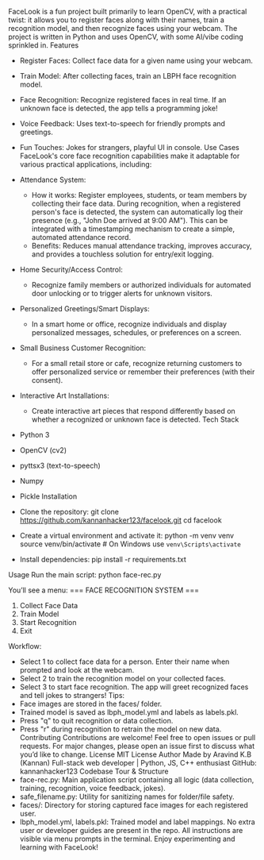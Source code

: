 FaceLook is a fun project built primarily to learn OpenCV, with a practical twist: it allows you to register faces along with their names, train a recognition model, and then recognize faces using your webcam. The project is written in Python and uses OpenCV, with some AI/vibe coding sprinkled in.
Features
 * Register Faces: Collect face data for a given name using your webcam.
 * Train Model: After collecting faces, train an LBPH face recognition model.
 * Face Recognition: Recognize registered faces in real time. If an unknown face is detected, the app tells a programming joke!
 * Voice Feedback: Uses text-to-speech for friendly prompts and greetings.
 * Fun Touches: Jokes for strangers, playful UI in console.
Use Cases
FaceLook's core face recognition capabilities make it adaptable for various practical applications, including:
 * Attendance System:
   * How it works: Register employees, students, or team members by collecting their face data. During recognition, when a registered person's face is detected, the system can automatically log their presence (e.g., "John Doe arrived at 9:00 AM"). This can be integrated with a timestamping mechanism to create a simple, automated attendance record.
   * Benefits: Reduces manual attendance tracking, improves accuracy, and provides a touchless solution for entry/exit logging.
 * Home Security/Access Control:
   * Recognize family members or authorized individuals for automated door unlocking or to trigger alerts for unknown visitors.
 * Personalized Greetings/Smart Displays:
   * In a smart home or office, recognize individuals and display personalized messages, schedules, or preferences on a screen.
 * Small Business Customer Recognition:
   * For a small retail store or cafe, recognize returning customers to offer personalized service or remember their preferences (with their consent).
 * Interactive Art Installations:
   * Create interactive art pieces that respond differently based on whether a recognized or unknown face is detected.
Tech Stack
 * Python 3
 * OpenCV (cv2)
 * pyttsx3 (text-to-speech)
 * Numpy
 * Pickle
Installation
 * Clone the repository:
   git clone https://github.com/kannanhacker123/facelook.git
cd facelook

 * Create a virtual environment and activate it:
   python -m venv venv
source venv/bin/activate  # On Windows use `venv\Scripts\activate`

 * Install dependencies:
   pip install -r requirements.txt

Usage
Run the main script:
python face-rec.py

You’ll see a menu:
=== FACE RECOGNITION SYSTEM ===
1. Collect Face Data
2. Train Model
3. Start Recognition
4. Exit

Workflow:
 * Select 1 to collect face data for a person. Enter their name when prompted and look at the webcam.
 * Select 2 to train the recognition model on your collected faces.
 * Select 3 to start face recognition. The app will greet recognized faces and tell jokes to strangers!
Tips:
 * Face images are stored in the faces/ folder.
 * Trained model is saved as lbph_model.yml and labels as labels.pkl.
 * Press "q" to quit recognition or data collection.
 * Press "r" during recognition to retrain the model on new data.
Contributing
Contributions are welcome! Feel free to open issues or pull requests. For major changes, please open an issue first to discuss what you’d like to change.
License
MIT License
Author
Made by Aravind K.B (Kannan)
Full-stack web developer | Python, JS, C++ enthusiast
GitHub: kannanhacker123
Codebase Tour & Structure
 * face-rec.py: Main application script containing all logic (data collection, training, recognition, voice feedback, jokes).
 * safe_filename.py: Utility for sanitizing names for folder/file safety.
 * faces/: Directory for storing captured face images for each registered user.
 * lbph_model.yml, labels.pkl: Trained model and label mappings.
No extra user or developer guides are present in the repo. All instructions are visible via menu prompts in the terminal.
Enjoy experimenting and learning with FaceLook!
